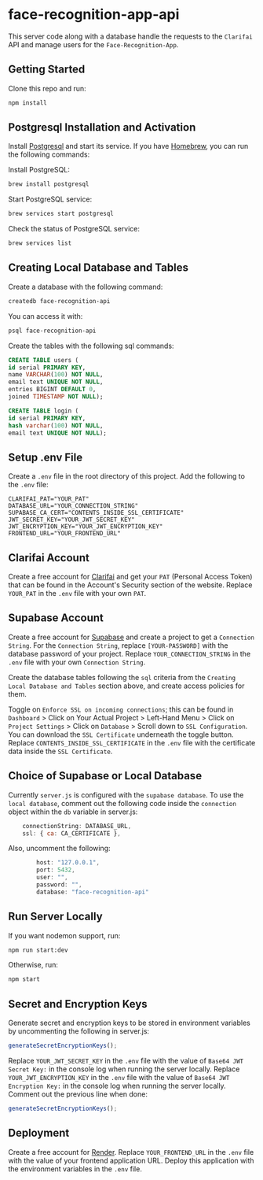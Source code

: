 # face-recognition-app-api

This server code along with a database handle the requests to the `Clarifai` API and manage users for the `Face-Recognition-App`.

## Getting Started

Clone this repo and run:

```bash
npm install
```

## Postgresql Installation and Activation

Install [Postgresql](https://www.postgresql.org/) and start its service. If you have [Homebrew](https://brew.sh/), you can run the following commands:

Install PostgreSQL:

```bash
brew install postgresql
```

Start PostgreSQL service:

```bash
brew services start postgresql
```

Check the status of PostgreSQL service:

```bash
brew services list
```

## Creating Local Database and Tables

Create a database with the following command:

```bash
createdb face-recognition-api
```

You can access it with:

```bash
psql face-recognition-api
```

Create the tables with the following sql commands:

```sql
CREATE TABLE users (
id serial PRIMARY KEY,
name VARCHAR(100) NOT NULL,
email text UNIQUE NOT NULL,
entries BIGINT DEFAULT 0,
joined TIMESTAMP NOT NULL);
```

```sql
CREATE TABLE login (
id serial PRIMARY KEY,
hash varchar(100) NOT NULL,
email text UNIQUE NOT NULL);
```

## Setup .env File

Create a `.env` file in the root directory of this project. Add the following to the `.env` file:

```.env
CLARIFAI_PAT="YOUR_PAT"
DATABASE_URL="YOUR_CONNECTION_STRING"
SUPABASE_CA_CERT="CONTENTS_INSIDE_SSL_CERTIFICATE"
JWT_SECRET_KEY="YOUR_JWT_SECRET_KEY"
JWT_ENCRYPTION_KEY="YOUR_JWT_ENCRYPTION_KEY"
FRONTEND_URL="YOUR_FRONTEND_URL"
```

## Clarifai Account

Create a free account for [Clarifai](https://www.clarifai.com/) and get your `PAT` (Personal Access Token) that can be found in the Account's Security section of the website. Replace `YOUR_PAT` in the `.env` file with your own `PAT`.

## Supabase Account

Create a free account for [Supabase](https://supabase.com/) and create a project to get a `Connection String`. For the `Connection String`, replace `[YOUR-PASSWORD]` with the database password of your project. Replace `YOUR_CONNECTION_STRING` in the `.env` file with your own `Connection String`.

Create the database tables following the `sql` criteria from the `Creating Local Database and Tables` section above, and create access policies for them.

Toggle on `Enforce SSL on incoming connections`; this can be found in `Dashboard` > Click on Your Actual Project > Left-Hand Menu > Click on `Project Settings` > Click on `Database` > Scroll down to `SSL Configuration`. You can download the `SSL Certificate` underneath the toggle button. Replace `CONTENTS_INSIDE_SSL_CERTIFICATE` in the `.env` file with the certificate data inside the `SSL Certificate`.

## Choice of Supabase or Local Database

Currently `server.js` is configured with the `supabase database`. To use the `local database`, comment out the following code inside the `connection` object within the `db` variable in server.js:

```js
    connectionString: DATABASE_URL,
    ssl: { ca: CA_CERTIFICATE },
```

Also, uncomment the following:

```js
        host: "127.0.0.1",
        port: 5432,
        user: "",
        password: "",
        database: "face-recognition-api"
```

## Run Server Locally

If you want nodemon support, run:

```bash
npm run start:dev
```

Otherwise, run:

```bash
npm start
```

## Secret and Encryption Keys

Generate secret and encryption keys to be stored in environment variables by uncommenting the following in server.js:

```js
generateSecretEncryptionKeys();
```

Replace `YOUR_JWT_SECRET_KEY` in the `.env` file with the value of `Base64 JWT Secret Key:` in the console log when running the server locally. Replace `YOUR_JWT_ENCRYPTION_KEY` in the `.env` file with the value of `Base64 JWT Encryption Key:` in the console log when running the server locally. Comment out the previous line when done:

```js
generateSecretEncryptionKeys();
```

## Deployment

Create a free account for [Render](https://render.com/docs). Replace `YOUR_FRONTEND_URL` in the `.env` file with the value of your frontend application URL. Deploy this application with the environment variables in the `.env` file.

